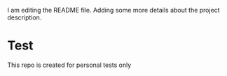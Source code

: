 I am editing the README file. Adding some more details about the project description.

# Test
This repo is created for personal tests only
